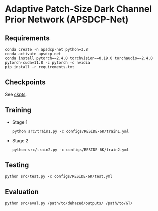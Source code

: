 # Adaptive Patch-Size Dark Channel Prior Network (APSDCP-Net)

## Requirements

```
conda create -n apsdcp-net python=3.8
conda activate apsdcp-net
conda install pytorch==2.4.0 torchvision==0.19.0 torchaudio==2.4.0  pytorch-cuda=11.8 -c pytorch -c nvidia
pip install -r requirements.txt
```

## Checkpoints

See [ckpts](https://github.com/mingyang-tu/apsdcp-net/tree/master/ckpts).

## Training

- Stage 1
    ```
    python src/train1.py -c configs/RESIDE-6K/train1.yml
    ```

- Stage 2
    ```
    python src/train2.py -c configs/RESIDE-6K/train2.yml
    ```

## Testing

```
python src/test.py -c configs/RESIDE-6K/test.yml
```

## Evaluation

```
python src/eval.py /path/to/dehazed/outputs/ /path/to/GT/
```
